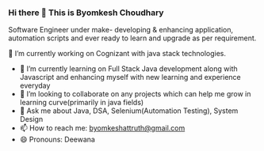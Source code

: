 ### Hi there 👋 This is Byomkesh Choudhary
Software Engineer under make- developing & enhancing application, automation scripts and ever ready to learn and upgrade as per requirement.

 🔭 I’m currently working on Cognizant with java stack technologies.
- 🌱 I’m currently learning on Full Stack Java development along with Javascript and enhancing myself with new learning and experience everyday
- 👯 I’m looking to collaborate on any projects which can help me grow in learning curve(primarily in java fields)
- 💬 Ask me about Java, DSA, Selenium(Automation Testing), System Design
- 📫 How to reach me: byomkeshattruth@gmail.com
- 😄 Pronouns: Deewana

<!--
**Byomkesh19/Byomkesh19** is a ✨ _special_ ✨ repository because its `README.md` (this file) appears on your GitHub profile.

Here are some ideas to get you started:

- 🔭 I’m currently working on Cognizant with java stack technologies
- 🌱 I’m currently learning on Full Stack Java development along with Javascript and enhancing myself with new learning and experience everyday
- 👯 I’m looking to collaborate on any projects which can help me grow in learning curve(primarily in java fields)
- 🤔 I’m looking out for SDE roles
- 💬 Ask me about Java, DSA, System Design
- 📫 How to reach me: byomkeshattruth@gmail.com
- 😄 Pronouns: Deewana
- Resume Link: https://drive.google.com/file/d/1J9kB1F9qO09zWc7w6ld3ozSxzuvNZL_3/view?usp=share_link
-->
